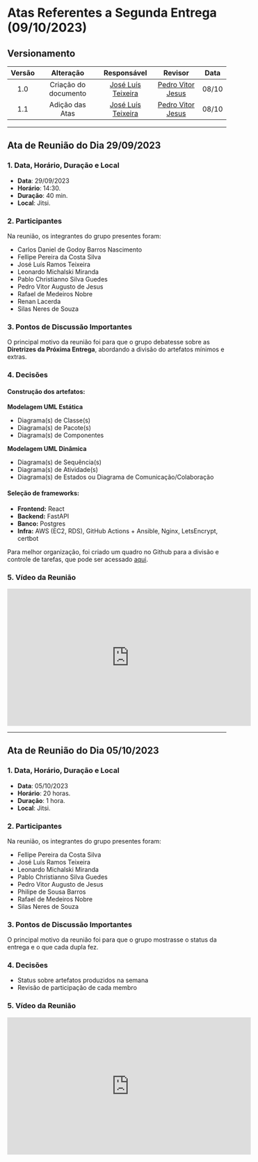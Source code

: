# Atas Referentes a Segunda Entrega (09/10/2023)

## Versionamento

| Versão |                      Alteração                      |    Responsável     |      Revisor       | Data  |
| :----: | :-------------------------------------------------: | :----------------: | :----------------: | :---: |
|  1.0   |  Criação do documento   | [José Luís Teixeira](https://github.com/joseluis-rt)  | [Pedro Vitor Jesus](https://github.com/Peedrooo) | 08/10 |
|  1.1   |  Adição das Atas | [José Luís Teixeira](https://github.com/joseluis-rt) | [Pedro Vitor Jesus](https://github.com/Peedrooo) | 08/10 |

---

## Ata de Reunião do Dia 29/09/2023

### 1. Data, Horário, Duração e Local

- **Data**: 29/09/2023
- **Horário**: 14:30.
- **Duração**: 40 min.
- **Local**: Jitsi.

### 2. Participantes

Na reunião, os integrantes do grupo presentes foram:

- Carlos Daniel de Godoy Barros Nascimento
- Fellipe Pereira da Costa Silva  
- José Luís Ramos Teixeira  
- Leonardo Michalski Miranda  
- Pablo Christianno Silva Guedes  
- Pedro Vitor Augusto de Jesus  
- Rafael de Medeiros Nobre  
- Renan Lacerda  
- Silas Neres de Souza  


### 3. Pontos de Discussão Importantes

O principal motivo da reunião foi para que o grupo debatesse sobre as **Diretrizes da Próxima Entrega**, abordando a divisão do artefatos mínimos e extras.

### 4. Decisões

#### Construção dos artefatos:

**Modelagem UML Estática**
- Diagrama(s) de Classe(s)
- Diagrama(s) de Pacote(s)
- Diagrama(s) de Componentes

**Modelagem UML Dinâmica**
- Diagrama(s) de Sequência(s)
- Diagrama(s) de Atividade(s)
- Diagrama(s) de Estados ou Diagrama de Comunicação/Colaboração

#### Seleção de frameworks:

- **Frontend:** React
- **Backend:** FastAPI
- **Banco:** Postgres
- **Infra:** AWS (EC2, RDS), GitHub Actions + Ansible, Nginx, LetsEncrypt, certbot

Para melhor organização, foi criado um quadro no Github para a divisão e controle de tarefas, que pode ser acessado [aqui](https://github.com/orgs/UnBArqDsw2023-2/projects/7).

### 5. Vídeo da Reunião

<iframe width="560" height="315" src="https://www.youtube.com/watch?v=FrM-gxHHasA&list=PLYDa724AZH7YGRzZTa15iV_mf1QvWhA-S&index=1" title="YouTube video player" frameborder="0" allow="accelerometer; autoplay; clipboard-write; encrypted-media; gyroscope; picture-in-picture; web-share" allowfullscreen></iframe>

---

## Ata de Reunião do Dia 05/10/2023

### 1. Data, Horário, Duração e Local

- **Data**: 05/10/2023
- **Horário**: 20 horas.
- **Duração**: 1 hora.
- **Local**: Jitsi.

### 2. Participantes

Na reunião, os integrantes do grupo presentes foram:

- Fellipe Pereira da Costa Silva  
- José Luís Ramos Teixeira  
- Leonardo Michalski Miranda  
- Pablo Christianno Silva Guedes  
- Pedro Vitor Augusto de Jesus
- Philipe de Sousa Barros
- Rafael de Medeiros Nobre  
- Silas Neres de Souza   


### 3. Pontos de Discussão Importantes

O principal motivo da reunião foi para que o grupo mostrasse o status da entrega e o que cada dupla fez.

### 4. Decisões

- Status sobre artefatos produzidos na semana
- Revisão de participação de cada membro

### 5. Vídeo da Reunião

<iframe width="560" height="315" src="https://www.youtube.com/watch?v=wR13gZeGuDk&list=PLYDa724AZH7YGRzZTa15iV_mf1QvWhA-S&index=2" title="YouTube video player" frameborder="0" allow="accelerometer; autoplay; clipboard-write; encrypted-media; gyroscope; picture-in-picture; web-share" allowfullscreen></iframe>

